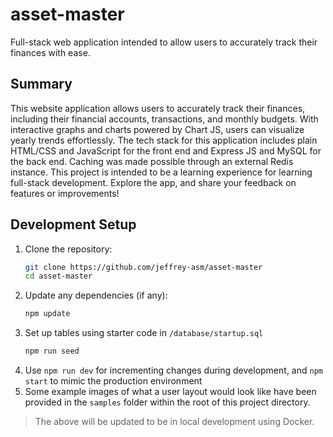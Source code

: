 # asset-master
Full-stack web application intended to allow users to accurately track their finances with ease.

## Summary
This website application allows users to accurately track their finances, including their financial accounts, transactions, and monthly budgets.  With interactive graphs and charts powered by Chart JS, users can visualize yearly trends effortlessly. The tech stack for this application includes plain HTML/CSS and JavaScript for the front end and Express JS and MySQL for the back end. Caching was made possible through an external Redis instance. This project is intended to be a learning experience for learning full-stack development. Explore the app, and share your feedback on features or improvements!

## Development Setup
1. Clone the repository:
    ```bash
    git clone https://github.com/jeffrey-asm/asset-master
    cd asset-master
    ```
2. Update any dependencies (if any):
    ```bash
    npm update
    ```
3. Set up tables using starter code in `/database/startup.sql`
    ```bash
    npm run seed
    ```
4. Use `npm run dev` for incrementing changes during development, and `npm start` to mimic the production environment
5. Some example images of what a user layout would look like have been provided in the `samples` folder within the root of this project directory.

> The above will be updated to be in local development using Docker.